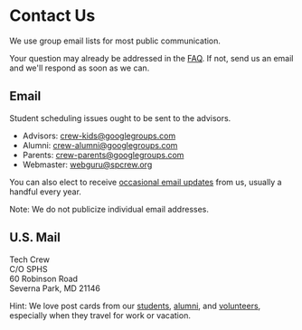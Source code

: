 <!-- title: Contact Us -->
<!-- categories: pages -->
<!-- tags: contact -->
<!-- published: 2017-06-06T22:30:00-05:00 -->
<!-- updated: 2021-10-08T07:30:00-05:00 -->
<!-- summary: We use group email lists for most public communication. Send us an email and respond as soon as we can. -->

# Contact Us

We use group email lists for most public communication.

Your question may already be addressed in the [FAQ](faq.html). If not, send us an email and we'll respond as soon as we can.

## Email

Student scheduling issues ought to be sent to the advisors.

* Advisors: [crew-kids@googlegroups.com](mailto:crew-kids@googlegroups.com)
* Alumni: [crew-alumni@googlegroups.com](mailto:crew-alumni@googlegroups.com)
* Parents: [crew-parents@googlegroups.com](mailto:crew-parents@googlegroups.com)
* Webmaster: [webguru@spcrew.org](mailto:webguru@spcrew.org)

You can also elect to receive [occasional email updates](https://groups.google.com/forum/#!forum/crew-announce/join) from us, usually a handful every year.

Note: We do not publicize individual email addresses.

## U.S. Mail

Tech Crew  
C/O SPHS  
60 Robinson Road  
Severna Park, MD 21146

Hint: We love post cards from our [students](students.html), [alumni](alumni.html), and [volunteers](volunteers.html), especially when they travel for work or vacation.

<!-- EOF -->
